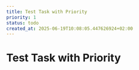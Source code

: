 ```yaml
---
title: Test Task with Priority
priority: 1
status: todo
created_at: 2025-06-19T10:08:05.447626924+02:00
---
```


# Test Task with Priority

